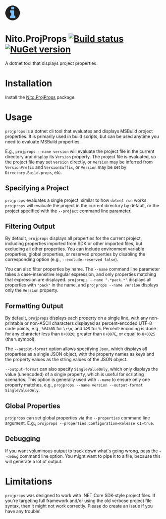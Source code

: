 ![Logo](src/icon.png)

# Nito.ProjProps [![Build status](https://github.com/StephenCleary/ProjProps/workflows/Build/badge.svg)](https://github.com/StephenCleary/ProjProps/actions?query=workflow%3ABuild) [![NuGet version](https://badge.fury.io/nu/Nito.ProjProps.svg)](https://www.nuget.org/packages/Nito.ProjProps)
A dotnet tool that displays project properties.

# Installation

Install the [Nito.ProjProps](https://www.nuget.org/packages/Nito.ProjProps) package.

# Usage

`projprops` is a dotnet cli tool that evaluates and displays MSBuild project properties. It is primarily used in build scripts, but can be used anytime you need to evaluate MSBuild properties.

E.g., `projprops --name version` will evaluate the project file in the current directory and display its `Version` property. The project file is evaluated, so the project file may set `Version` directly, or `Version` may be inferred from `VersionPrefix` and `VersionSuffix`, or `Version` may be set by `Directory.Build.props`, etc.

## Specifying a Project

`projprops` evaluates a single project, similar to how `dotnet run` works. `projprops` will evaluate the project in the current directory by default, or the project specified with the `--project` command line parameter.

## Filtering Output

By default, `projprops` displays all properties for the current project, including properties imported from SDK or other imported files, but excluding all other properties. You can include environment variable properties, global properties, or reserved properties by disabling the corresponding option (e.g., `--exclude-reserved false`).

You can also filter properties by name. The `--name` command line parameter takes a case-insensitive regular expression, and only properties matching that expression are displayed. `projprops --name ".*pack.*"` displays all properties with `"pack"` in the name, and `projprops --name version` displays only the `Version` property.

## Formatting Output

By default, `projprops` displays each property on a single line, with any non-printable or non-ASCII characters displayed as percent-encoded UTF-8 code points, e.g., `%0A%0D` for `\r\n`, and `%25` for `%`. Percent-encoding is done for any character less than `U+0020`, greater than `U+007E`, or equal to `U+0025` (the `%` symbol).

The `--output-format` option allows specifying `Json`, which displays all properties as a single JSON object, with the property names as keys and the property values as the string values of the JSON object.

`--output-format` can also specify `SingleValueOnly`, which only displays the value (unencoded) of a single property, which is useful for scripting scenarios. This option is generally used with `--name` to ensure only one property matches, e.g., `projprops --name version --output-format SingleValueOnly`.

## Global Properties

`projprops` can set global properties via the `--properties` command line argument. E.g., `projprops --properties Configuration=Release CI=true`.

## Debugging

If you want voluminous output to track down what's going wrong, pass the `--debug` command line option. You might want to pipe it to a file, because this will generate a lot of output.

# Limitations

`projprops` was designed to work with .NET Core SDK-style project files. If you're targeting full framework and/or using the old verbose project file syntax, then it might not work correctly. Please do create an issue if you have any trouble!
